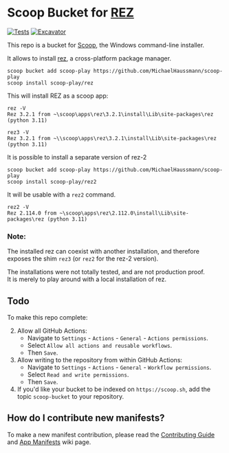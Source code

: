 # Scoop Bucket for [REZ](https://rez.readthedocs.io)

<!-- Uncomment the following line after replacing placeholders -->
[![Tests](https://github.com/MichaelHaussmann/scoop-play/actions/workflows/ci.yml/badge.svg)](https://github.com/MichaelHaussmann/scoop-play/actions/workflows/ci.yml) 
[![Excavator](https://github.com/MichaelHaussmann/scoop-play/actions/workflows/excavator.yml/badge.svg)](https://github.com/MichaelHaussmann/scoop-play/actions/workflows/excavator.yml)

This repo is a bucket for [Scoop](https://scoop.sh), the Windows command-line installer.

It allows to install [rez](https://rez.readthedocs.io), a cross-platform package manager. 

```pwsh
scoop bucket add scoop-play https://github.com/MichaelHaussmann/scoop-play
scoop install scoop-play/rez
```

This will install REZ as a scoop app:

```pwsh
rez -V
Rez 3.2.1 from ~\scoop\apps\rez\3.2.1\install\Lib\site-packages\rez (python 3.11)

rez3 -V
Rez 3.2.1 from ~\\scoop\apps\rez\3.2.1\install\Lib\site-packages\rez (python 3.11)
```

It is possible to install a separate version of rez-2

```pwsh
scoop bucket add scoop-play https://github.com/MichaelHaussmann/scoop-play
scoop install scoop-play/rez2
```

It will be usable with a `rez2` command.
```
rez2 -V
Rez 2.114.0 from ~\scoop\apps\rez\2.112.0\install\Lib\site-packages\rez (python 3.11)
```

### Note:

The installed rez can coexist with another installation, and therefore exposes the shim `rez3` (or `rez2` for the rez-2 version).

The installations were not totally tested, and are not production proof.  
It is merely to play around with a local installation of rez.


## Todo

To make this repo complete:

2. Allow all GitHub Actions:
   - Navigate to `Settings` - `Actions` - `General` - `Actions permissions`.
   - Select `Allow all actions and reusable workflows`.
   - Then `Save`.
3. Allow writing to the repository from within GitHub Actions:
   - Navigate to `Settings` - `Actions` - `General` - `Workflow permissions`.
   - Select `Read and write permissions`.
   - Then `Save`.
8. If you'd like your bucket to be indexed on `https://scoop.sh`, add the
   topic `scoop-bucket` to your repository.


## How do I contribute new manifests?

To make a new manifest contribution, please read the [Contributing
Guide](https://github.com/ScoopInstaller/.github/blob/main/.github/CONTRIBUTING.md)
and [App Manifests](https://github.com/ScoopInstaller/Scoop/wiki/App-Manifests)
wiki page.
